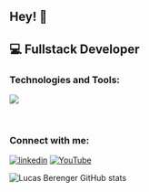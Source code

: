 ## Hey! 👋
💻 Fullstack Developer
---

### Technologies and Tools:  

<p align="start">
  <a href="https://skillicons.dev">
    <img src="https://skillicons.dev/icons?i=python,django,flask,docker,git" />
  </a>
</p>
<br />

### Connect with me:


[![linkedin](https://img.shields.io/badge/LinkedIn-0077B5?style=for-the-badge&logo=linkedin&logoColor=white)](https://www.linkedin.com/in/lucas-berenger/)
[![YouTube](https://img.shields.io/badge/YouTube-FF0000?style=for-the-badge&logo=youtube&logoColor=white)](https://www.youtube.com/channel/UC3BWpEitlC9xN5KQHZtGY_w)

![Lucas Berenger GitHub stats](https://github-readme-stats.vercel.app/api?username=lucasberenger&show_icons=true&theme=cobalt)
